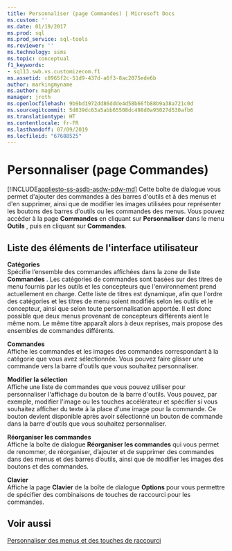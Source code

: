 ```yaml
---
title: Personnaliser (page Commandes) | Microsoft Docs
ms.custom: ''
ms.date: 01/19/2017
ms.prod: sql
ms.prod_service: sql-tools
ms.reviewer: ''
ms.technology: ssms
ms.topic: conceptual
f1_keywords:
- sql13.swb.vs.customizecom.f1
ms.assetid: c8965f2c-51d9-437d-a6f3-8ac2075ede6b
author: markingmyname
ms.author: maghan
manager: jroth
ms.openlocfilehash: 9b9bd1972dd86ddde4d58b66fb88b9a38a721c0d
ms.sourcegitcommit: 5d839dc63a5abb65508dc498d0a95027d530afb6
ms.translationtype: HT
ms.contentlocale: fr-FR
ms.lasthandoff: 07/09/2019
ms.locfileid: "67688525"
---
```

# <a name="customize-commands-page"></a>Personnaliser (page Commandes)
[!INCLUDE[appliesto-ss-asdb-asdw-pdw-md](../../includes/appliesto-ss-asdb-asdw-pdw-md.md)]
Cette boîte de dialogue vous permet d'ajouter des commandes à des barres d'outils et à des menus et d'en supprimer, ainsi que de modifier les images utilisées pour représenter les boutons des barres d'outils ou les commandes des menus. Vous pouvez accéder à la page **Commandes** en cliquant sur **Personnaliser** dans le menu **Outils** , puis en cliquant sur **Commandes**.  
  
## <a name="uielement-list"></a>Liste des éléments de l'interface utilisateur  
**Catégories**  
Spécifie l’ensemble des commandes affichées dans la zone de liste **Commandes** . Les catégories de commandes sont basées sur des titres de menu fournis par les outils et les concepteurs que l'environnement prend actuellement en charge. Cette liste de titres est dynamique, afin que l'ordre des catégories et les titres de menu soient modifiés selon les outils et le concepteur, ainsi que selon toute personnalisation apportée. Il est donc possible que deux menus provenant de concepteurs différents aient le même nom. Le même titre apparaît alors à deux reprises, mais propose des ensembles de commandes différents.  
  
**Commandes**  
Affiche les commandes et les images des commandes correspondant à la catégorie que vous avez sélectionnée. Vous pouvez faire glisser une commande vers la barre d'outils que vous souhaitez personnaliser.  
  
**Modifier la sélection**  
Affiche une liste de commandes que vous pouvez utiliser pour personnaliser l'affichage du bouton de la barre d'outils. Vous pouvez, par exemple, modifier l'image ou les touches accélérateur et spécifier si vous souhaitez afficher du texte à la place d'une image pour la commande. Ce bouton devient disponible après avoir sélectionné un bouton de commande dans la barre d'outils que vous souhaitez personnaliser.  
  
**Réorganiser les commandes**  
Affiche la boîte de dialogue **Réorganiser les commandes** qui vous permet de renommer, de réorganiser, d’ajouter et de supprimer des commandes dans des menus et des barres d’outils, ainsi que de modifier les images des boutons et des commandes.  
  
**Clavier**  
Affiche la page **Clavier** de la boîte de dialogue **Options** pour vous permettre de spécifier des combinaisons de touches de raccourci pour les commandes.  
  
## <a name="see-also"></a>Voir aussi  
[Personnaliser des menus et des touches de raccourci](../../ssms/customize-menus-and-shortcut-keys.md)  
